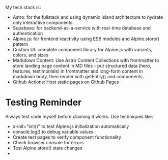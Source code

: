 My tech stack is:

- Astro: for the fullstack and using dynamic island architecture to hydrate only interactive components
- Supabase: for backend-as-a-service with real-time database and authentication
- Alpine.js: for frontend reactivity using ES6 modules and Alpine.store() pattern
- Custom UI: complete component library for Alpine.js with variants, colors, and sizes
- Markdown Content: Use Astro Content Collections with frontmatter to store landing page content in MD files - put structured data (hero, features, testimonials) in frontmatter and long-form content in markdown body, then render with getEntry() and <Content /> components.
- Github Actions: Host static pages on Github Pages

# Testing Reminder

Always test code myself before claiming it works. Use techniques like:

- x-init="init()" to test Alpine.js initialization automatically
- console.log() to debug variable values
- Create test pages to verify component functionality
- Check browser console for errors
- Test Alpine.store() state changes
-
